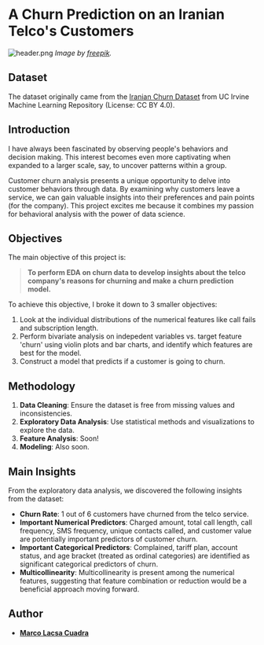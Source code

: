 # A Churn Prediction on an Iranian Telco's Customers

![header.png](assets/header.png)
*Image by [freepik](https://www.freepik.com/free-photo/collage-customer-experience-concept_25053721.htm#fromView=search&page=1&position=7&uuid=f75c616d-0c0a-4544-8617-b8f768f38775).*

## Dataset

The dataset originally came from the [Iranian Churn Dataset](https://archive.ics.uci.edu/dataset/563/iranian+churn+dataset) from UC Irvine Machine Learning Repository (License: CC BY 4.0).

## Introduction

I have always been fascinated by observing people's behaviors and decision making. This interest becomes even more captivating when expanded to a larger scale, say, to uncover patterns within a group.

Customer churn analysis presents a unique opportunity to delve into customer behaviors through data. By examining why customers leave a service, we can gain valuable insights into their preferences and pain points (for the company). This project excites me because it combines my passion for behavioral analysis with the power of data science.

## Objectives

The main objective of this project is: 

> **To perform EDA on churn data to develop insights about the telco company's reasons for churning and make a churn prediction model.**

To achieve this objective, I broke it down to 3 smaller objectives:

1. Look at the individual distributions of the numerical features like call fails and subscription length.
2. Perform bivariate analysis on indepedent variables vs. target feature 'churn' using violin plots and bar charts, and identify which features are best for the model.
3. Construct a model that predicts if a customer is going to churn.

## Methodology

1. **Data Cleaning**: Ensure the dataset is free from missing values and inconsistencies.
2. **Exploratory Data Analysis**: Use statistical methods and visualizations to explore the data.
3. **Feature Analysis**: Soon!
4. **Modeling**: Also soon.

## Main Insights

From the exploratory data analysis, we discovered the following insights from the dataset:

* **Churn Rate**: 1 out of 6 customers have churned from the telco service.
* **Important Numerical Predictors**: Charged amount, total call length, call frequency, SMS frequency, unique contacts called, and customer value are potentially important predictors of customer churn.
* **Important Categorical Predictors**: Complained, tariff plan, account status, and age bracket (treated as ordinal categories) are identified as significant categorical predictors of churn.
* **Multicollinearity**: Multicollinearity is present among the numerical features, suggesting that feature combination or reduction would be a beneficial approach moving forward.

## Author

* [**Marco Lacsa Cuadra**](https://github.com/mlcuadra1)